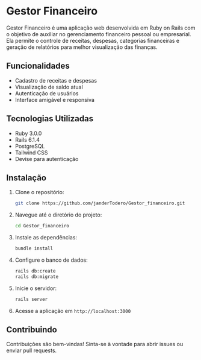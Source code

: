 
# Gestor Financeiro

Gestor Financeiro é uma aplicação web desenvolvida em Ruby on Rails com o objetivo de auxiliar no gerenciamento financeiro pessoal ou empresarial. Ela permite o controle de receitas, despesas, categorias financeiras e geração de relatórios para melhor visualização das finanças.

## Funcionalidades

- Cadastro de receitas e despesas
- Visualização de saldo atual
- Autenticação de usuários
- Interface amigável e responsiva

## Tecnologias Utilizadas

- Ruby 3.0.0
- Rails 6.1.4
- PostgreSQL
- Tailwind CSS
- Devise para autenticação

## Instalação

1. Clone o repositório:
   ```bash
   git clone https://github.com/janderTodero/Gestor_financeiro.git
   ```

2. Navegue até o diretório do projeto:
   ```bash
   cd Gestor_financeiro
   ```

3. Instale as dependências:
   ```bash
   bundle install
   ```

4. Configure o banco de dados:
   ```bash
   rails db:create
   rails db:migrate
   ```

5. Inicie o servidor:
   ```bash
   rails server
   ```

6. Acesse a aplicação em `http://localhost:3000`

## Contribuindo

Contribuições são bem-vindas! Sinta-se à vontade para abrir issues ou enviar pull requests.



